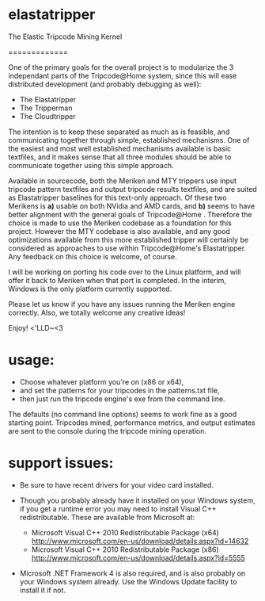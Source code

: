 elastatripper
=============
The Elastic Tripcode Mining Kernel

=============

One of the primary goals for the overall project is to modularize the 3 independant parts of the Tripcode@Home system, since this will ease distributed development (and probably debugging as well):
* The Elastatripper
* The Tripperman
* The Cloudtripper

The intention is to keep these separated as much as is feasible, and communicating together through simple, established mechanisms. One of the easiest and most well established mechanisms available is basic textfiles, and it makes sense that all three modules should be able to communicate together using this simple approach.

Available in sourcecode, both the Meriken and MTY trippers use input tripcode pattern textfiles and output tripcode results textfiles, and are suited as Elastatripper baselines for this text-only approach. Of these two Merikens is **a)** usable on both NVidia and AMD cards, and **b)** seems to have better alignment with the general goals of Tripcode@Home . Therefore the choice is made to use the Meriken codebase as a foundation for this project. However the MTY codebase is also available, and any good optimizations available from this more established tripper will certainly be considered as approaches to use within Tripcode@Home's Elastatripper. Any feedback on this choice is welcome, of course.

I will be working on porting his code over to the Linux platform, and will offer it back to Meriken when that port is completed. In the interim, Windows is the only platform currently supported.


Please let us know if you have any issues running the Meriken engine correctly. Also, we totally welcome any creative ideas!


Enjoy! <'LLD~<3

usage:
=============
* Choose whatever platform you're on (x86 or x64), 
* and set the patterns for your tripcodes in the patterns.txt file, 
* then just run the tripcode engine's exe from the command line. 

The defaults (no command line options) seems to work fine as a good starting point. Tripcodes mined, performance metrics, and output estimates are sent to the console during the tripcode mining operation.

support issues:
=============

* Be sure to have recent drivers for your video card installed.

* Though you probably already have it installed on your Windows system, if you get a runtime error you may need to install Visual C++ redistributable. These are available from Microsoft at:

  * Microsoft Visual C++ 2010 Redistributable Package (x64) 
  http://www.microsoft.com/en-us/download/details.aspx?id=14632
  * Microsoft Visual C++ 2010 Redistributable Package (x86)
  http://www.microsoft.com/en-us/download/details.aspx?id=5555

* Microsoft .NET Framework 4 is also required, and is also probably on your Windows system already. Use the Windows Update facility to install it if not.

